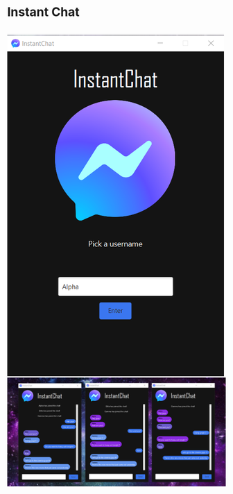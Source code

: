 # Instant Chat

<br>

<img src="https://github.com/v-alk-o/InstantChat/blob/master/docs/images/1.png">
          
<br>

<img src="https://github.com/v-alk-o/InstantChat/blob/master/docs/images/2.png">
